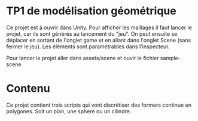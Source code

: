 # TP1 de modélisation géométrique

Ce projet est à ouvrir dans Unity. Pour afficher les maillages il faut lancer le projet, car ils sont générés au lancement du "jeu". On peut ensuite se déplacer en sortant de l'onglet game et en allant dans l'onglet Scene (sans fermer le jeu). Les éléments sont paramétrables dans l'inspecteur.

Pour lancer le projet aller dans assets/scene et ouvir le fichier sample-scene

# Contenu

Ce projet contient trois scripts qui vont discrétiser des formers continue en polygones. Soit un plan, une sphere ou un cilindre.
